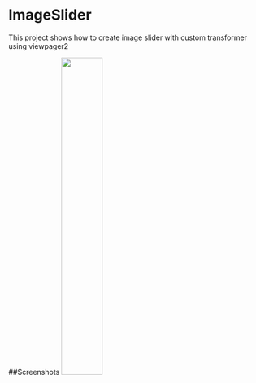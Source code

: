 # ImageSlider
This project shows how to create image slider with custom transformer using viewpager2

##Screenshots
<img src="https://user-images.githubusercontent.com/17876601/118408290-94108580-b6a2-11eb-9c16-e0fb2347afa1.jpg" width="40%">
